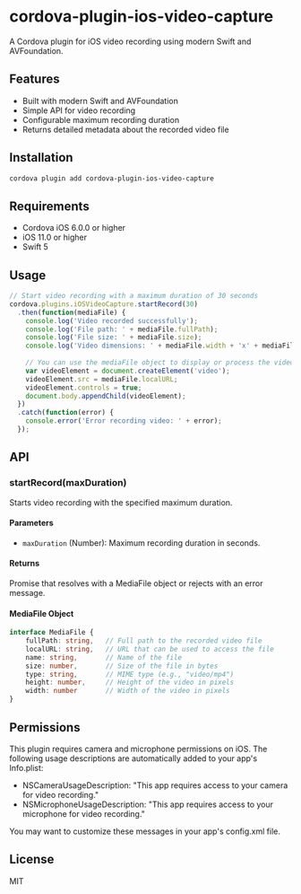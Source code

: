 # cordova-plugin-ios-video-capture

A Cordova plugin for iOS video recording using modern Swift and AVFoundation.

## Features

- Built with modern Swift and AVFoundation
- Simple API for video recording
- Configurable maximum recording duration
- Returns detailed metadata about the recorded video file

## Installation

```bash
cordova plugin add cordova-plugin-ios-video-capture
```

## Requirements

- Cordova iOS 6.0.0 or higher
- iOS 11.0 or higher
- Swift 5

## Usage

```javascript
// Start video recording with a maximum duration of 30 seconds
cordova.plugins.iOSVideoCapture.startRecord(30)
  .then(function(mediaFile) {
    console.log('Video recorded successfully');
    console.log('File path: ' + mediaFile.fullPath);
    console.log('File size: ' + mediaFile.size);
    console.log('Video dimensions: ' + mediaFile.width + 'x' + mediaFile.height);
    
    // You can use the mediaFile object to display or process the video
    var videoElement = document.createElement('video');
    videoElement.src = mediaFile.localURL;
    videoElement.controls = true;
    document.body.appendChild(videoElement);
  })
  .catch(function(error) {
    console.error('Error recording video: ' + error);
  });
```

## API

### startRecord(maxDuration)

Starts video recording with the specified maximum duration.

#### Parameters

- `maxDuration` (Number): Maximum recording duration in seconds.

#### Returns

Promise that resolves with a MediaFile object or rejects with an error message.

#### MediaFile Object

```typescript
interface MediaFile {
    fullPath: string,   // Full path to the recorded video file
    localURL: string,   // URL that can be used to access the file
    name: string,       // Name of the file
    size: number,       // Size of the file in bytes
    type: string,       // MIME type (e.g., "video/mp4")
    height: number,     // Height of the video in pixels
    width: number       // Width of the video in pixels
}
```

## Permissions

This plugin requires camera and microphone permissions on iOS. The following usage descriptions are automatically added to your app's Info.plist:

- NSCameraUsageDescription: "This app requires access to your camera for video recording."
- NSMicrophoneUsageDescription: "This app requires access to your microphone for video recording."

You may want to customize these messages in your app's config.xml file.

## License

MIT
